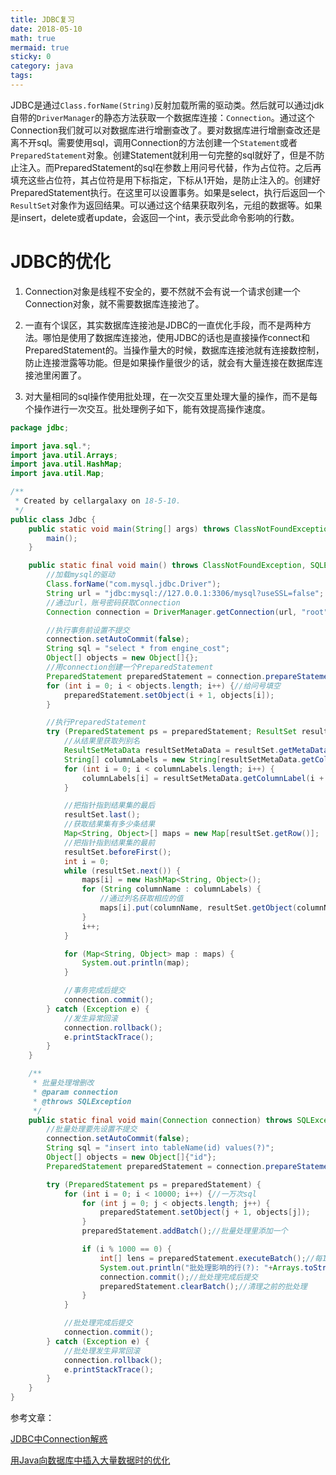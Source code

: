 ```yaml
---
title: JDBC复习
date: 2018-05-10
math: true
mermaid: true
sticky: 0
category: java
tags:
---
```


JDBC是通过`Class.forName(String)`反射加载所需的驱动类。然后就可以通过jdk自带的`DriverManager`的静态方法获取一个数据库连接：`Connection`。通过这个Connection我们就可以对数据库进行增删查改了。要对数据库进行增删查改还是离不开sql。需要使用sql，调用Connection的方法创建一个`Statement`或者`PreparedStatement`对象。创建Statement就利用一句完整的sql就好了，但是不防止注入。而PreparedStatement的sql在参数上用问号代替，作为占位符。之后再填充这些占位符，其占位符是用下标指定，下标从1开始，是防止注入的。创建好PreparedStatement执行。在这里可以设置事务。如果是select，执行后返回一个`ResultSet`对象作为返回结果。可以通过这个结果获取列名，元组的数据等。如果是insert，delete或者update，会返回一个int，表示受此命令影响的行数。

# JDBC的优化
1. Connection对象是线程不安全的，要不然就不会有说一个请求创建一个Connection对象，就不需要数据库连接池了。

2. 一直有个误区，其实数据库连接池是JDBC的一直优化手段，而不是两种方法。哪怕是使用了数据库连接池，使用JDBC的话也是直接操作connect和PreparedStatement的。当操作量大的时候，数据库连接池就有连接数控制，防止连接泄露等功能。但是如果操作量很少的话，就会有大量连接在数据库连接池里闲置了。

3. 对大量相同的sql操作使用批处理，在一次交互里处理大量的操作，而不是每个操作进行一次交互。批处理例子如下，能有效提高操作速度。

```java
package jdbc;

import java.sql.*;
import java.util.Arrays;
import java.util.HashMap;
import java.util.Map;

/**
 * Created by cellargalaxy on 18-5-10.
 */
public class Jdbc {
    public static void main(String[] args) throws ClassNotFoundException, SQLException {
        main();
    }

    public static final void main() throws ClassNotFoundException, SQLException {
        //加载mysql的驱动
        Class.forName("com.mysql.jdbc.Driver");
        String url = "jdbc:mysql://127.0.0.1:3306/mysql?useSSL=false";
        //通过url，账号密码获取Connection
        Connection connection = DriverManager.getConnection(url, "root", "pass");

        //执行事务前设置不提交
        connection.setAutoCommit(false);
        String sql = "select * from engine_cost";
        Object[] objects = new Object[]{};
        //用connection创建一个PreparedStatement
        PreparedStatement preparedStatement = connection.prepareStatement(sql);
        for (int i = 0; i < objects.length; i++) {//给问号填空
            preparedStatement.setObject(i + 1, objects[i]);
        }

        //执行PreparedStatement
        try (PreparedStatement ps = preparedStatement; ResultSet resultSet = preparedStatement.executeQuery()) {
            //从结果里获取列别名
            ResultSetMetaData resultSetMetaData = resultSet.getMetaData();
            String[] columnLabels = new String[resultSetMetaData.getColumnCount()];
            for (int i = 0; i < columnLabels.length; i++) {
                columnLabels[i] = resultSetMetaData.getColumnLabel(i + 1);
            }

            //把指针指到结果集的最后
            resultSet.last();
            //获取结果集有多少条结果
            Map<String, Object>[] maps = new Map[resultSet.getRow()];
            //把指针指到结果集的最前
            resultSet.beforeFirst();
            int i = 0;
            while (resultSet.next()) {
                maps[i] = new HashMap<String, Object>();
                for (String columnName : columnLabels) {
                    //通过列名获取相应的值
                    maps[i].put(columnName, resultSet.getObject(columnName));
                }
                i++;
            }

            for (Map<String, Object> map : maps) {
                System.out.println(map);
            }

            //事务完成后提交
            connection.commit();
        } catch (Exception e) {
            //发生异常回滚
            connection.rollback();
            e.printStackTrace();
        }
    }

    /**
     * 批量处理增删改
     * @param connection
     * @throws SQLException
     */
    public static final void main(Connection connection) throws SQLException {
        //批量处理要先设置不提交
        connection.setAutoCommit(false);
        String sql = "insert into tableName(id) values(?)";
        Object[] objects = new Object[]{"id"};
        PreparedStatement preparedStatement = connection.prepareStatement(sql);

        try (PreparedStatement ps = preparedStatement) {
            for (int i = 0; i < 10000; i++) {//一万次sql
                for (int j = 0; j < objects.length; j++) {
                    preparedStatement.setObject(j + 1, objects[j]);
                }
                preparedStatement.addBatch();//批量处理里添加一个

                if (i % 1000 == 0) {
                    int[] lens = preparedStatement.executeBatch();//每1000次提交一次批处理
                    System.out.println("批处理影响的行(?): "+Arrays.toString(lens));
                    connection.commit();//批处理完成后提交
                    preparedStatement.clearBatch();//清理之前的批处理
                }
            }

            //批处理完成后提交
            connection.commit();
        } catch (Exception e) {
            //批处理发生异常回滚
            connection.rollback();
            e.printStackTrace();
        }
    }
}

```

参考文章：

[JDBC中Connection解惑](http://shift-alt-ctrl.iteye.com/blog/1967020 "JDBC中Connection解惑")

[用Java向数据库中插入大量数据时的优化](http://geeklee.iteye.com/blog/1160949 "用Java向数据库中插入大量数据时的优化")